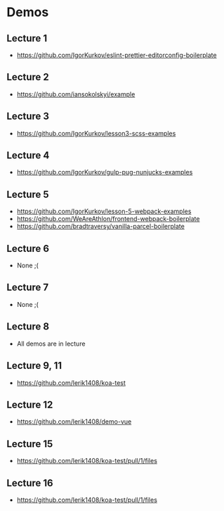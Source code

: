 # Demos

## Lecture 1

- https://github.com/IgorKurkov/eslint-prettier-editorconfig-boilerplate

## Lecture 2

- https://github.com/iansokolskyi/example

## Lecture 3

- https://github.com/IgorKurkov/lesson3-scss-examples

## Lecture 4

- https://github.com/IgorKurkov/gulp-pug-nunjucks-examples

## Lecture 5

- https://github.com/IgorKurkov/lesson-5-webpack-examples
- https://github.com/WeAreAthlon/frontend-webpack-boilerplate
- https://github.com/bradtraversy/vanilla-parcel-boilerplate

## Lecture 6

- None ;(

## Lecture 7

- None ;(

## Lecture 8

- All demos are in lecture

## Lecture 9, 11

- https://github.com/lerik1408/koa-test

## Lecture 12 
- https://github.com/lerik1408/demo-vue

## Lecture 15 
- https://github.com/lerik1408/koa-test/pull/1/files

## Lecture 16 
- https://github.com/lerik1408/koa-test/pull/1/files